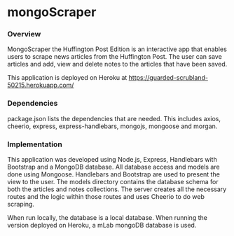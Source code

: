 # mongoScraper

### Overview

MongoScraper the Huffington Post Edition is an interactive app that enables users to scrape news articles from the Huffington Post. The user can save articles and add, view and delete notes to the articles that have been saved.

This application is deployed on Heroku at https://guarded-scrubland-50215.herokuapp.com/



### Dependencies

package.json lists the dependencies that are needed. 
This includes axios, cheerio, express, express-handlebars, mongojs, mongoose and morgan.

### Implementation

This application was developed using Node.js, Express, Handlebars with Bootstrap and a MongoDB database. All database access and models are done using Mongoose. Handlebars and Bootstrap are used to present the view to the user.  The models directory contains the database schema for both the articles and notes collections. The server creates all the necessary routes and the logic within those routes and uses Cheerio to do web scraping.

When run locally, the database is a local database. When running the version deployed on Heroku, a mLab mongoDB database is used.







